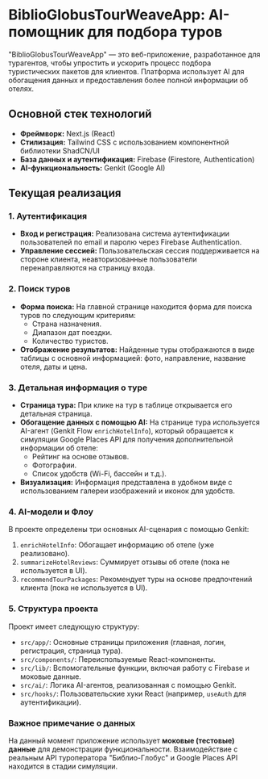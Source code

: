 # BiblioGlobusTourWeaveApp: AI-помощник для подбора туров

"BiblioGlobusTourWeaveApp" — это веб-приложение, разработанное для турагентов, чтобы упростить и ускорить процесс подбора туристических пакетов для клиентов. Платформа использует AI для обогащения данных и предоставления более полной информации об отелях.

## Основной стек технологий

- **Фреймворк:** Next.js (React)
- **Стилизация:** Tailwind CSS с использованием компонентной библиотеки ShadCN/UI
- **База данных и аутентификация:** Firebase (Firestore, Authentication)
- **AI-функциональность:** Genkit (Google AI)

## Текущая реализация

### 1. Аутентификация

- **Вход и регистрация:** Реализована система аутентификации пользователей по email и паролю через Firebase Authentication.
- **Управление сессией:** Пользовательская сессия поддерживается на стороне клиента, неавторизованные пользователи перенаправляются на страницу входа.

### 2. Поиск туров

- **Форма поиска:** На главной странице находится форма для поиска туров по следующим критериям:
    - Страна назначения.
    - Диапазон дат поездки.
    - Количество туристов.
- **Отображение результатов:** Найденные туры отображаются в виде таблицы с основной информацией: фото, направление, название отеля, даты и цена.

### 3. Детальная информация о туре

- **Страница тура:** При клике на тур в таблице открывается его детальная страница.
- **Обогащение данных с помощью AI:** На странице тура используется AI-агент (Genkit Flow `enrichHotelInfo`), который обращается к симуляции Google Places API для получения дополнительной информации об отеле:
    - Рейтинг на основе отзывов.
    - Фотографии.
    - Список удобств (Wi-Fi, бассейн и т.д.).
- **Визуализация:** Информация представлена в удобном виде с использованием галереи изображений и иконок для удобств.

### 4. AI-модели и Флоу

В проекте определены три основных AI-сценария с помощью Genkit:

1.  `enrichHotelInfo`: Обогащает информацию об отеле (уже реализовано).
2.  `summarizeHotelReviews`: Суммирует отзывы об отеле (пока не используется в UI).
3.  `recommendTourPackages`: Рекомендует туры на основе предпочтений клиента (пока не используется в UI).

### 5. Структура проекта

Проект имеет следующую структуру:
- `src/app/`: Основные страницы приложения (главная, логин, регистрация, страница тура).
- `src/components/`: Переиспользуемые React-компоненты.
- `src/lib/`: Вспомогательные функции, включая работу с Firebase и моковые данные.
- `src/ai/`: Логика AI-агентов, реализованная с помощью Genkit.
- `src/hooks/`: Пользовательские хуки React (например, `useAuth` для аутентификации).

### Важное примечание о данных

На данный момент приложение использует **моковые (тестовые) данные** для демонстрации функциональности. Взаимодействие с реальным API туроператора "Библио-Глобус" и Google Places API находится в стадии симуляции.
